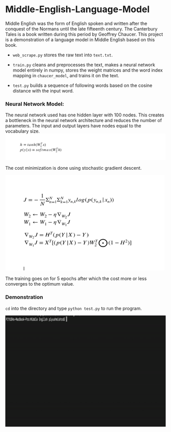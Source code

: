 # Middle-English-Language-Model
Middle English was the form of English spoken and written after the conquest of the Normans until the late fifteenth century. The Canterbury Tales is a book written during this period by Geoffrey Chaucer. This project is a demonstration of a language model in Middle English based on this book.

- `web_scrape.py` stores the raw text into `text.txt`.

- `train.py` cleans and preprocesses the text, makes a neural network model entirely in numpy, stores the weight matrices and the word index mapping in `chaucer_model`, and trains it on the text.

- `test.py` builds a sequence of following words based on the cosine distance with the input word.

### Neural Network Model:
The neural network used has one hidden layer with 100 nodes. This creates a bottleneck in the neural network architecture and reduces the number of parameters. The input and output layers have nodes equal to the vocabulary size.
<img src= 'nn_eq.png'>

The cost minimization is done using stochastic gradient descent.

<img height = '300' width = '500' src = 'sgd_corrected.png'>

The training goes on for 5 epochs after which the cost more or less converges to the optimum value.
### Demonstration
`cd` into the directory and type `python test.py` to run the program.

<img width = '850' height = '350' src = 'demo.gif'>
